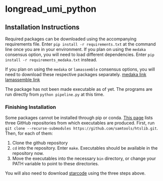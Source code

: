 # longread_umi_python

## Installation Instructions

Required packages can be downloaded using the accompanying requirements file. Enter `pip install -r requirements.txt` at the command line once you are in your environment. If you plan on using the `medaka` consensus option, you will need to load different dependencies. Enter `pip install -r requirements_medaka.txt` instead.

If you plan on using the `medaka` or `lamassemble` consensus options, you will need to download these respective packages separately.
[medaka link](https://github.com/nanoporetech/medaka)
[lamassemble link](https://gitlab.com/mcfrith/lamassemble/)

The package has not been made executable as of yet. The programs are run directly from `python pipeline.py` at this time.

### Finishing Installation

Some packages cannot be installed through pip or conda. [This page](https://www.htslib.org/download/) lists three GitHub repositories from which executables are produced. First, run `git clone --recurse-submodules https://github.com/samtools/htslib.git`. Then, for each of them:

1. Clone the github repository
2. `cd` into the repository. Enter `make`. Executables should be available in the repository now.
3. Move the executables into the necessary `bin` directory, or change your PATH variable to point to these directories. 

You will also need to download [starcode](https://github.com/gui11aume/starcode) using the three steps above.

